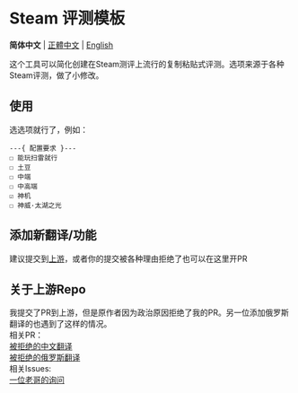 # Steam 评测模板

**简体中文** | [正體中文](./README_ZH-TW.md) | [English](./README_EN.md)

这个工具可以简化创建在Steam测评上流行的复制粘贴式评测。选项来源于各种Steam评测，做了小修改。

## 使用

选选项就行了，例如：

```plaintext
---{ 配置要求 }---
☐ 能玩扫雷就行
☐ 土豆
☐ 中端
☐ 中高端
☑ 神机
☐ 神威·太湖之光
```  

## 添加新翻译/功能

建议提交到[上游](https://github.com/VojtaStruhar/steam-review-template)，或者你的提交被各种理由拒绝了也可以在这里开PR  

## 关于上游Repo

我提交了PR到上游，但是原作者因为政治原因拒绝了我的PR。另一位添加俄罗斯翻译的也遇到了这样的情况。  
相关PR：  
[被拒绝的中文翻译](https://github.com/VojtaStruhar/steam-review-template/pull/22)  
[被拒绝的俄罗斯翻译](https://github.com/VojtaStruhar/steam-review-template/pull/26)  
相关Issues:  
[一位老哥的询问](https://github.com/VojtaStruhar/steam-review-template/issues/25)  
